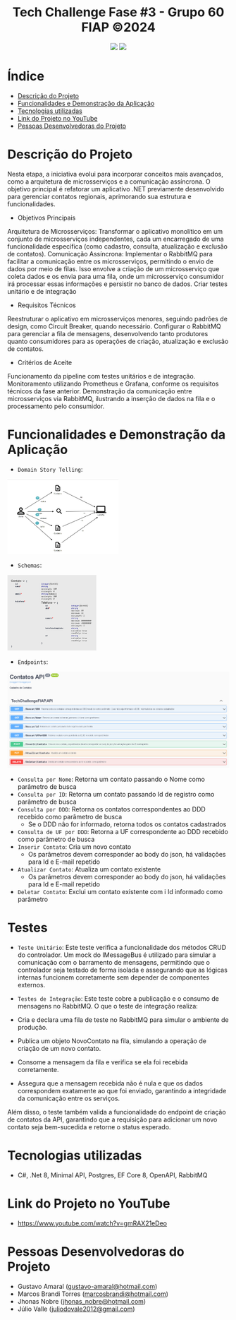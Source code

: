 <!--# Título e Imagem de capa-->
<h1 align="center">Tech Challenge Fase #3 - Grupo 60 FIAP ©2024</h1> 
<!--  
![GitHub Org's stars](https://img.shields.io/github/stars/marcosbrandi/fiap?style=social)
![Badge em Desenvolvimento](http://img.shields.io/static/v1?label=STATUS&message=EM%20DESENVOLVIMENTO&color=GREEN&style=for-the-badge)
-->
<p align="center">
<img loading="lazy" src="https://img.shields.io/github/stars/marcosbrandi/fiap?style=social"/>
<img loading="lazy" src="http://img.shields.io/static/v1?label=STATUS&message=EM%20DESENVOLVIMENTO&color=GREEN&style=for-the-badge"/>
</p>
<!--
:construction: Projeto em construção :construction:
-->

# Índice 

<!--* [Título e Imagem de capa](#Título-e-Imagem-de-capa)-->
<!--* [Acesso ao Projeto](#acesso-ao-projeto)-->
<!--* [Badges](#badges)-->
<!--* [Status do Projeto](#status-do-Projeto)-->
<!--* [Licença](#licença)-->
<!--* [Conclusão](#conclusão)-->
<!--* [Pessoas Contribuidoras](#pessoas-contribuidoras)-->

* [Descrição do Projeto](#descrição-do-projeto)
* [Funcionalidades e Demonstração da Aplicação](#funcionalidades-e-demonstração-da-aplicação)
* [Tecnologias utilizadas](#tecnologias-utilizadas)
* [Link do Projeto no YouTube](#link-do-projeto-no-youtube)
* [Pessoas Desenvolvedoras do Projeto](#pessoas-desenvolvedoras-do-projeto)

<!--
# Badges
![Badge em Desenvolvimento](http://img.shields.io/static/v1?label=STATUS&message=EM%20DESENVOLVIMENTO&color=GREEN&style=for-the-badge)
-->

# Descrição do Projeto

Nesta etapa, a iniciativa evolui para incorporar conceitos mais avançados, como a arquitetura de microsserviços e a comunicação assíncrona. O objetivo principal é refatorar um aplicativo .NET previamente desenvolvido para gerenciar contatos regionais, aprimorando sua estrutura e funcionalidades.

* Objetivos Principais

Arquitetura de Microsserviços: Transformar o aplicativo monolítico em um conjunto de microsserviços independentes, cada um encarregado de uma funcionalidade específica (como cadastro, consulta, atualização e exclusão de contatos).
Comunicação Assíncrona: Implementar o RabbitMQ para facilitar a comunicação entre os microsserviços, permitindo o envio de dados por meio de filas. Isso envolve a criação de um microsserviço que coleta dados e os envia para uma fila, onde um microsserviço consumidor irá processar essas informações e persistir no banco de dados.
Criar testes unitário e de integração

* Requisitos Técnicos

Reestruturar o aplicativo em microsserviços menores, seguindo padrões de design, como Circuit Breaker, quando necessário.
Configurar o RabbitMQ para gerenciar a fila de mensagens, desenvolvendo tanto produtores quanto consumidores para as operações de criação, atualização e exclusão de contatos.

* Critérios de Aceite

Funcionamento da pipeline com testes unitários e de integração.
Monitoramento utilizando Prometheus e Grafana, conforme os requisitos técnicos da fase anterior.
Demonstração da comunicação entre microsserviços via RabbitMQ, ilustrando a inserção de dados na fila e o processamento pelo consumidor.

# Funcionalidades e Demonstração da Aplicação

<!--
:hammer: 
![Domain Story Telling](https://github.com/marcosbrandi/FIAP/assets/7784571/b05b863c-ca48-4bfd-830c-8ac9ff26bdf9)
![Domain Story Telling](https://github.com/marcosbrandi/FIAP/blob/master/Docs/Domain%20Storytelling/Domain%20Story%20Telling.jpg)
![Domain Story Telling]
-->
- `Domain Story Telling`: 
<img loading="lazy" width="50%" height="50%" src="https://github.com/marcosbrandi/FIAP/blob/master/Docs/Domain%20Storytelling/Domain%20Story%20Telling.jpg"/>

- `Schemas`: 
<img loading="lazy" width="40%" height="40%" src="https://github.com/marcosbrandi/FIAP/blob/master/Docs/Domain%20Storytelling/Schemas.PNG"/>

- `Endpoints`: 
<img loading="lazy" width="100%" height="100%" src="https://github.com/marcosbrandi/FIAP/blob/master/Docs/Domain%20Storytelling/Endpoints.PNG"/>


- `Consulta por Nome`: Retorna um contato passando o Nome como parâmetro de busca
- `Consulta por ID`: Retorna um contato passando Id de registro como parâmetro de busca
- `Consulta por DDD`: Retorna os contatos correspondentes ao DDD recebido como parâmetro de busca
    - Se o DDD nâo for informado, retorna todos os contatos cadastrados
- `Consulta de UF por DDD`: Retorna a UF correspondente ao DDD recebido como parâmetro de busca
- `Inserir Contato`: Cria um novo contato
    - Os parâmetros devem corresponder ao body do json, há validações para Id e E-mail repetido
- `Atualizar Contato`: Atualiza um contato existente
    - Os parâmetros devem corresponder ao body do json, há validações para Id e E-mail repetido
- `Deletar Contato`: Exclui um contato existente com i Id informado como parâmetro

# Testes

- `Teste Unitário`:
Este teste verifica a funcionalidade dos métodos CRUD do controlador. Um mock do IMessageBus é utilizado para simular a comunicação com o barramento de mensagens, permitindo que o controlador seja testado de forma isolada e assegurando que as lógicas internas funcionem corretamente sem depender de componentes externos.

- `Testes de Integração`:
Este teste cobre a publicação e o consumo de mensagens no RabbitMQ. O que o teste de integração realiza:

- Cria e declara uma fila de teste no RabbitMQ para simular o ambiente de produção.
- Publica um objeto NovoContato na fila, simulando a operação de criação de um novo contato.
- Consome a mensagem da fila e verifica se ela foi recebida corretamente.
- Assegura que a mensagem recebida não é nula e que os dados correspondem exatamente ao que foi enviado, garantindo a integridade da comunicação entre os serviços.

Além disso, o teste também valida a funcionalidade do endpoint de criação de contatos da API, garantindo que a requisição para adicionar um novo contato seja bem-sucedida e retorne o status esperado.


# Tecnologias utilizadas
- C#, .Net 8, Minimal API, Postgres, EF Core 8, OpenAPI, RabbitMQ

# Link do Projeto no YouTube
- https://www.youtube.com/watch?v=gmRAX21eDeo
<!--# Pessoas Contribuidoras-->

# Pessoas Desenvolvedoras do Projeto

- Gustavo Amaral (gustavo-amaral@hotmail.com)
- Marcos Brandi Torres (marcosbrandi@hotmail.com)
- Jhonas Nobre (jhonas_nobre@hotmail.com)
- Júlio Valle (juliodovale2012@gmail.com)

<!--# Licença-->

<!--# Conclusão-->

<!--* [Índice](#índice)-->

